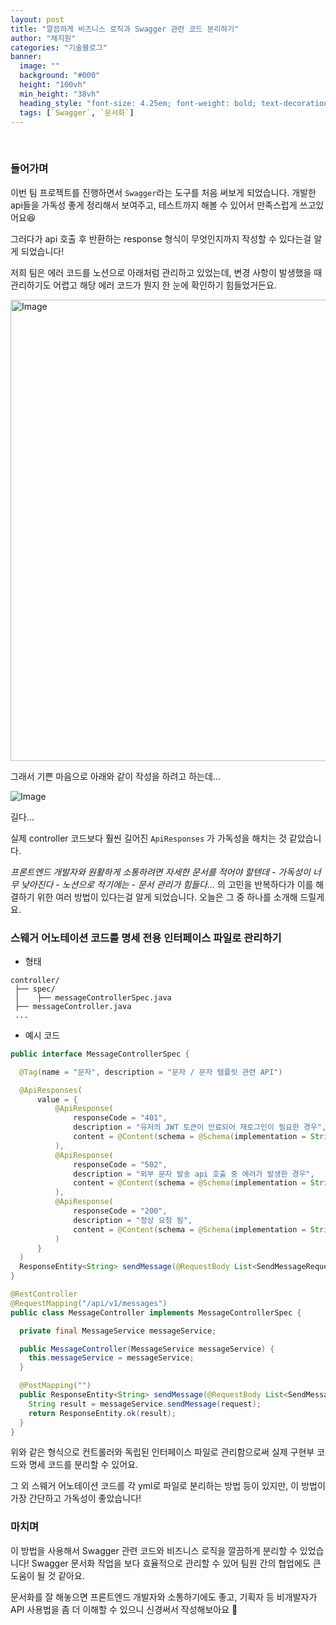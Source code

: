 ```yaml
---
layout: post  
title: "깔끔하게 비즈니스 로직과 Swagger 관련 코드 분리하기"
author: "채지원"
categories: "기술블로그"
banner:
  image: ""
  background: "#000"
  height: "100vh"
  min_height: "38vh"
  heading_style: "font-size: 4.25em; font-weight: bold; text-decoration: underline"
  tags: [`Swagger`, `문서화`]
---
```


<br/>

### 들어가며

이번 팀 프로젝트를 진행하면서 `Swagger`라는 도구를 처음 써보게 되었습니다. 개발한 api들을 가독성 좋게 정리해서 보여주고, 테스트까지 해볼 수 있어서 만족스럽게 쓰고있어요😆

그러다가 api 호출 후 반환하는 response 형식이 무엇인지까지 작성할 수 있다는걸 알게 되었습니다!

저희 팀은 에러 코드를 노션으로 아래처럼 관리하고 있었는데, 변경 사항이 발생했을 때 관리하기도 어렵고 해당 에러 코드가 뭔지 한 눈에 확인하기 힘들었거든요.

<img width="738" alt="Image" src="https://github.com/user-attachments/assets/9a65935b-8a0a-4d24-bbcc-f824ef7291c1" />

그래서 기쁜 마음으로 아래와 같이 작성을 하려고 하는데…

![Image](https://github.com/user-attachments/assets/3203bcdc-7c16-48c3-9a58-b18ca569b0fc)

길다…

실제 controller 코드보다 훨씬 길어진 `ApiResponses` 가 가독성을 해치는 것 같았습니다.

_프론트엔드 개발자와 원활하게 소통하려면 자세한 문서를 적어야 할텐데 - 가독성이 너무 낮아진다 - 노션으로 적기에는 - 문서 관리가 힘들다…_ 의 고민을 반복하다가 이를 해결하기 위한 여러 방법이 있다는걸 알게 되었습니다. 오늘은 그 중 하나를 소개해 드릴게요.

### 스웨거 어노테이션 코드를 명세 전용 인터페이스 파일로 관리하기

- 형태

```docker
controller/
 ├── spec/
 │    ├── messageControllerSpec.java
 ├── messageController.java
 ...
```

- 예시 코드

```java
public interface MessageControllerSpec {

  @Tag(name = "문자", description = "문자 / 문자 템플릿 관련 API")

  @ApiResponses(
      value = {
          @ApiResponse(
              responseCode = "401",
              description = "유저의 JWT 토큰이 만료되어 재로그인이 필요한 경우",
              content = @Content(schema = @Schema(implementation = String.class))
          ),
          @ApiResponse(
              responseCode = "502",
              description = "외부 문자 발송 api 호출 중 에러가 발생한 경우",
              content = @Content(schema = @Schema(implementation = String.class))
          ),
          @ApiResponse(
              responseCode = "200",
              description = "정상 요청 됨",
              content = @Content(schema = @Schema(implementation = String.class))
          )
      }
  )
  ResponseEntity<String> sendMessage(@RequestBody List<SendMessageRequestDTO> request);
}
```

```java
@RestController
@RequestMapping("/api/v1/messages")
public class MessageController implements MessageControllerSpec {

  private final MessageService messageService;

  public MessageController(MessageService messageService) {
    this.messageService = messageService;
  }

  @PostMapping("")
  public ResponseEntity<String> sendMessage(@RequestBody List<SendMessageRequestDTO> request) {
    String result = messageService.sendMessage(request);
    return ResponseEntity.ok(result);
  }
}
```

위와 같은 형식으로 컨트롤러와 독립된 인터페이스 파일로 관리함으로써 실제 구현부 코드와 명세 코드를 분리할 수 있어요.

그 외 스웨거 어노테이션 코드를 각 yml로 파일로 분리하는 방법 등이 있지만, 이 방법이 가장 간단하고 가독성이 좋았습니다!

### 마치며

이 방법을 사용해서 Swagger 관련 코드와 비즈니스 로직을 깔끔하게 분리할 수 있었습니다! Swagger 문서화 작업을 보다 효율적으로 관리할 수 있어 팀원 간의 협업에도 큰 도움이 될 것 같아요.

문서화를 잘 해놓으면 프론트엔드 개발자와 소통하기에도 좋고, 기획자 등 비개발자가 API 사용법을 좀 더 이해할 수 있으니 신경써서 작성해보아요 📖
